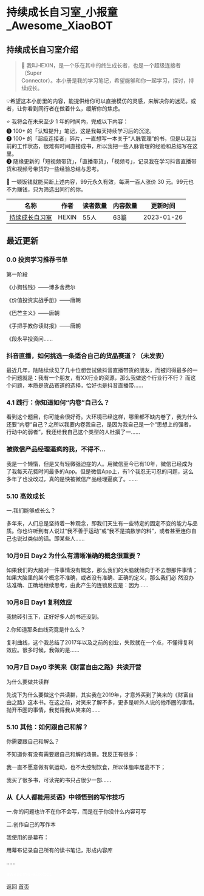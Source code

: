 # 持续成长自习室_小报童_Awesome_XiaoBOT

## 持续成长自习室介绍
> 💎 我叫HEXIN，是一个乐在其中的终生成长者，也是一个超级连接者（Super  
Connector）。本小册是我的学习笔记，希望能够和你一起学习，探讨，持续成长。    
    
💡希望这本小册里的内容，能提供给你可以直接模仿的灵感，来解决你的迷茫。或者，让你看到同行者在做着什么，缓解你的焦虑。    
    
⭐️ 我将会在未来至少 1 年的时间内，完成以下内容：    
❶ 100+ 的「认知提升」笔记，这是我每天持续学习后的沉淀。    
❷ 100+ 的「超级连接者」碎片，一直想写一本关于“人脉管理”的书，但是以我当前的工作状态，很难有时间直接成书，所以我把一些人脉管理的经验和总结写在这里。    
❸ 随缘更新的「短视频带货」，「直播带货」，「视频号」，记录我在学习抖音直播带货和视频号带货的一些经验总结与思考。    
    
💸 一顿饭钱就能买断上述内容，99元永久有效，每满一百人涨价 30 元。99元也不为赚钱，只为筛选出同行的你。  
  


|名称|作者|读者数量|内容数量|更新时间|
|---|---|---|---|---|
|[持续成长自习室](https://xiaobot.net/p/hexin?refer=0b133df9-27dc-423b-8101-639049001c13)|HEXIN|55人|63篇|2023-01-26|

## 最近更新
### 0.0 投资学习推荐书单

第一阶段

《小狗钱钱》——博多舍费尔

《价值投资实战手册》——唐朝

《巴芒主义》——唐朝

《手把手教你读财报》——唐朝

《段永平投资问......

### 抖音直播，如何挑选一条适合自己的货品赛道？（未发表）

最近几年，陆陆续续见了几十位想尝试做抖音直播带货的朋友，而被问得最多的一个问题就是：我有一个朋友，有XX行业的资源，那么我做这个行业行不行？
而这个问题，本质是货品赛道的选择，恰好也是抖音直播带......

### 4.1 践行：你知道如何“内卷”自己么？

看到这个题目，你可能会很好奇。大环境已经这样，哪里都不缺内卷了，我为什么还要“内卷“自己？之所以我要内卷我自己，是因为我自己是一个“思想上的强者，行动中的弱者”，我还给我自己这个类型的人杜撰了一......

### 被微信产品经理逼疯的我，不得不...

我是一个懒惰，但是又有轻微强迫症的人。用微信至今已有10年，微信已经成为了我每天花费时间最多的App。但是微信App上，有1个我忍无可忍的问题，这么多年了也没改过，真的是快被微信产品经理逼疯了。......

### 5.10 高效成长

一.我们能够成长么？

多年来，人们总是坚持着一种观念，即我们天生有一些特定的固定不变的能力与品质。你也许听到有人说过“我不善于运动”或“我不是搞数学的料”，或者甚至连你自己也说过类似的话。即某些人......

### 10月9日 Day2 为什么有清晰准确的概念很重要？

如果我们的大脑对一件事情没有概念，那么我们的大脑就倾向于不去想那件事情；如果大脑里的某个概念不准确，或者没有准确、正确的定义，那么我们必
然没办法准确、正确地继续思考，由此产生的连锁反应是：因为......

### 10月8日 Day1 复利效应

我抛砖引玉下，正好好多人的书还没到。

2.你知道那条曲线究竟是什么么？

复利曲线，这个我总结了2017年以及之前的创业，失败就在一个点，不懂得复利效应。很多时候，我做的是......

### 10月7日 Day0 李笑来《财富自由之路》共读开营

为什么要做共读群

先说下为什么要做这个共读群，其实我在2019年，才意外买到了笑来的《财富自由之路》这本书。在这之前，对笑来了解不多，更多是听外人说的他币圈的事情。抛开币圈的事情，我觉得我从笑来的......

### 5.10 其他：如何跟自己和解？

你需要跟自己和解么？

不知道你有没有需要跟自己和解的场景。我反正有很多：

我一直不愿意做有氧运动，也不太控制饮食，所以体脂率居高不下；

我买了很多书，可读完的书只占很少一部......

### 从《人人都能用英语》中领悟到的写作技巧

一.你的问题也许不在你不会写，而是在于你没什么内容可写

二.创作自己的写作本

我使用的是幕布：

用幕布记录自己所有的读书笔记，形成内容库

......


<a href="https://github.com/Reno9527/awesome-xiaobot" style="color: white; text-decoration: none;">awesome-xiaobot</a>

返回 [首页](../README.md)
